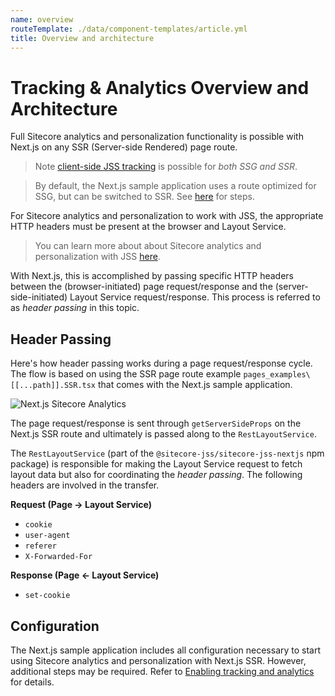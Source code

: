 ```yaml
---
name: overview
routeTemplate: ./data/component-templates/article.yml
title: Overview and architecture
---
```

# Tracking & Analytics Overview and Architecture

Full Sitecore analytics and personalization functionality is possible with Next.js on any SSR (Server-side Rendered) page route.

> Note [client-side JSS tracking](/docs/fundamentals/services/tracking) is possible for *both SSG and SSR*.

> By default, the Next.js sample application uses a route optimized for SSG, but can be switched to SSR. See [here](/docs/nextjs/page-routing/switching-to-ssr) for steps.

For Sitecore analytics and personalization to work with JSS, the appropriate HTTP headers must be present at the browser and Layout Service.

> You can learn more about about Sitecore analytics and personalization with JSS [here](/docs/fundamentals/personalization).

With Next.js, this is accomplished by passing specific HTTP headers between the (browser-initiated) page request/response and the (server-side-initiated) Layout Service request/response. This process is referred to as *header passing* in this topic.

## Header Passing

Here's how header passing works during a page request/response cycle. The flow is based on using the SSR page route example `pages_examples\[[...path]].SSR.tsx` that comes with the Next.js sample application.

<img src="/assets/img/nextjs-sitecore-analytics.svg" alt="Next.js Sitecore Analytics" />

The page request/response is sent through `getServerSideProps` on the Next.js SSR route and ultimately is passed along to the `RestLayoutService`.

The `RestLayoutService` (part of the `@sitecore-jss/sitecore-jss-nextjs` npm package) is responsible for making the Layout Service request to fetch layout data but also for coordinating the *header passing*. The following headers are involved in the transfer.

**Request (Page -> Layout Service)**
* `cookie`
* `user-agent`
* `referer`
* `X-Forwarded-For`

**Response (Page <- Layout Service)**
* `set-cookie`


## Configuration

The Next.js sample application includes all configuration necessary to start using Sitecore analytics and personalization with Next.js SSR. However, additional steps may be required. Refer to [Enabling tracking and analytics](/docs/nextjs/tracking-and-analytics/configuration) for details.